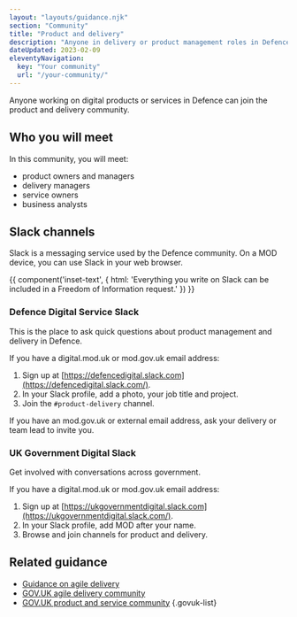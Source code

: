 ```yaml
---
layout: "layouts/guidance.njk"
section: "Community"
title: "Product and delivery"
description: "Anyone in delivery or product management roles in Defence can join the community. Find out how to get involved."
dateUpdated: 2023-02-09
eleventyNavigation:
  key: "Your community"
  url: "/your-community/"
---
```


Anyone working on digital products or services in Defence can join the product and delivery community. 

## Who you will meet

In this community, you will meet:

- product owners and managers
- delivery managers
- service owners
- business analysts

## Slack channels

Slack is a messaging service used by the Defence community. On a MOD device, you can use Slack in your web browser.

{{ component('inset-text', {
  html: 'Everything you write on Slack can be included in a Freedom of Information request.'
}) }}

### Defence Digital Service Slack

This is the place to ask quick questions about product management and delivery in Defence.

If you have a digital.mod.uk or mod.gov.uk email address:

1. Sign up at [https://defencedigital.slack.com](https://defencedigital.slack.com/).
2. In your Slack profile, add a photo, your job title and project.
3. Join the <code>#product-delivery</code> channel.

If you have an mod.gov.uk or external email address, ask your delivery or team lead to invite you.

### UK Government Digital Slack

Get involved with conversations across government. 

If you have a digital.mod.uk or mod.gov.uk email address:

1. Sign up at [https://ukgovernmentdigital.slack.com](https://ukgovernmentdigital.slack.com/).
2. In your Slack profile, add MOD after your name.
3. Browse and join channels for product and delivery.

## Related guidance

- [Guidance on agile delivery](https://www.gov.uk/service-manual/agile-delivery/)
- [GOV.UK agile delivery community](https://www.gov.uk/service-manual/communities/agile-delivery-community/)
- [GOV.UK product and service community](https://www.gov.uk/service-manual/communities/product-and-service-community/)
{.govuk-list}
